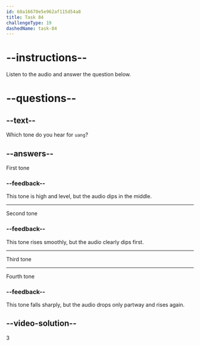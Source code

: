 ```yaml
---
id: 68a16670e5e962af115d54a8
title: Task 84
challengeType: 19
dashedName: task-84
---
```


<!-- (Audio) A: uǎng -->

# --instructions--

Listen to the audio and answer the question below.

# --questions--

## --text--

Which tone do you hear for `uang`?

## --answers--

First tone

### --feedback--

This tone is high and level, but the audio dips in the middle.

---

Second tone

### --feedback--

This tone rises smoothly, but the audio clearly dips first.

---

Third tone

---

Fourth tone

### --feedback--

This tone falls sharply, but the audio drops only partway and rises again.

## --video-solution--

3
